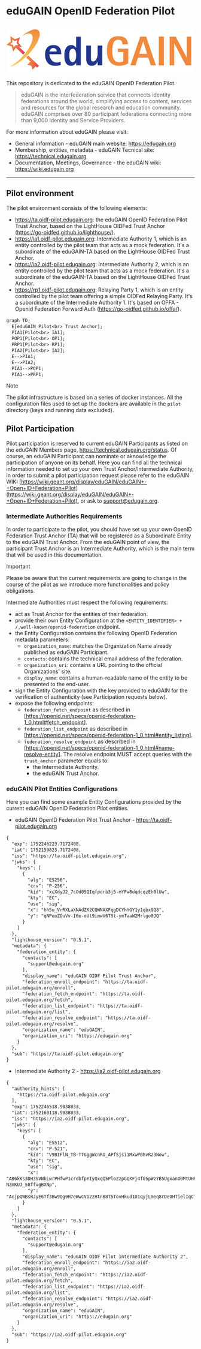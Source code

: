 # eduGAIN OpenID Federation Pilot

![eduGAIN logo](docs/imgs/EduGAIN_logo.png)

This repository is dedicated to the eduGAIN OpenID Federation Pilot.

> eduGAIN is the interfederation service that connects identity federations around the world,
> simplifying access to content, services and resources for the global research and education
> community. eduGAIN comprises over 80 participant federations connecting more than 9,000
> Identity and Service Providers.

For more information about eduGAIN please visit:

- General information - eduGAIN main website: https://edugain.org
- Membership, entities, metadata - eduGAIN Tecnical site: https://technical.edugain.org
- Documentation, Meetings, Governance - the eduGAIN wiki: https://wiki.edugain.org

---

## Pilot environment

The pilot environment consists of the following elements:
- https://ta.oidf-pilot.edugain.org: the eduGAIN OpenID Federation Pilot Trust Anchor, based on the LightHouse OIDFed Trust Anchor (https://go-oidfed.github.io/lighthouse/).  
- https://ia1.oidf-pilot.edugain.org: Intermediate Authority 1, which is an entity controlled by the pilot team that acts as a mock federation. It's a subordinate of the eduGAIN-TA based on the LightHouse OIDFed Trust Anchor.
- https://ia2.oidf-pilot.edugain.org: Intermediate Authority 2, which is an entity controlled by the pilot team that acts as a mock federation. It's a subordinate of the eduGAIN-TA based on the LightHouse OIDFed Trust Anchor.
- https://rp1.oidf-pilot.edugain.org: Relaying Party 1, which is an entity controlled by the pilot team offering a simple OIDFed Relaying Party. It's a subordinate of the Intermediate Authority 1. It's based on OFFA - Openid Federation Forward Auth (https://go-oidfed.github.io/offa/).


```mermaid
graph TD;
  E[eduGAIN Pilot<br> Trust Anchor];
  PIA1[Pilot<br> IA1];
  POP1[Pilot<br> OP1];
  PRP1[Pilot<br> RP1];
  PIA2[Pilot<br> IA2];
  E-->PIA1;
  E-->PIA2;
  PIA1-->POP1;
  PIA1-->PRP1;  
```

> [!NOTE]
> The pilot infrastructure is based on a series of docker instances. All the
> configuration files used to set up the dockers are available in the `pilot` directory
> (keys and running data excluded). 

## Pilot Participation

Pilot participation is reserved to current eduGAIN Participants as listed on the eduGAIN Members page, https://technical.edugain.org/status.
Of course, an eduGAIN Participant can nominate or aknowledge the participation of anyone on its behalf. Here you can find all the technical information needed to set up your own Trust Anchor/Intermediate Authority, in order to submit a pilot participation request please refer to the eduGAIN WIKI [https://wiki.geant.org/display/eduGAIN/eduGAIN+-+Open+ID+Federation+Pilot](https://wiki.geant.org/display/eduGAIN/eduGAIN+-+Open+ID+Federation+Pilot), or ask to [<support@edugain.org>](mailto:support@edugain.org).

### Intermediate Authorities Requirements

In order to participate to the pilot, you should have set up your own OpenID Federation Trust Anchor (TA) that will be registered as a Subordinate Entity to the eduGAIN Trust Anchor. From the eduGAIN point of view, the participant 
Trust Anchor is an Intermediate Authority, which is the main term that will be used in this documentation. 

> [!IMPORTANT]  
> Please be aware that the current requirements are going to change in the course
> of the pilot as we introduce more functionalities and policy obligations.  

Intermediate Authorities must respect the following requirements:
- act as Trust Anchor for the entities of their federation.
- provide their own Entity Configuration at the `<ENTITY_IDENTIFIER> + /.well-known/openid-federation` endpoint.
- the Entity Configuration contains the following OpenID Federation metadata parameters:
  - `organization_name`: matches the Organization Name already published as eduGAIN Participant.
  - `contacts`: contains the technical email address of the federation.
  - `organization_uri`: contains a URL pointing to the official Organizations' site.
  - `display_name`: contains a human-readable name of the entity to be presented to the end-user.
- sign the Entity Configuration with the key provided to eduGAIN for the verification of authenticity (see Participation requests below). 
- expose the following endpoints:
  - `federation_fetch_endpoint` as described in [https://openid.net/specs/openid-federation-1_0.html#fetch_endpoint].
  - `federation_list_endpoint` as described in [https://openid.net/specs/openid-federation-1_0.html#entity_listing].
  - `federation_resolve_endpoint` as described in [https://openid.net/specs/openid-federation-1_0.html#name-resolve-entity]. The resolve endpoint MUST accept queries with the `trust_anchor` parameter equals to:
    - the Intermediate Authority.
    - the eduGAIN Trust Anchor.

### eduGAIN Pilot Entities Configurations

Here you can find some example Entity Configurations provided by the current
eduGAIN OpenID Federation Pilot entities.

- eduGAIN OpenID Federation Pilot Trust Anchor - https://ta.oidf-pilot.edugain.org 

```
{
  "exp": 1752246223.7172408,
  "iat": 1752159823.7172408,
  "iss": "https://ta.oidf-pilot.edugain.org",
  "jwks": {
    "keys": [
      {
        "alg": "ES256",
        "crv": "P-256",
        "kid": "xcXdyJ2_7cOd05QIqfpdrb3j5-mYFw8dqdcqzEh0lUw",
        "kty": "EC",
        "use": "sig",
        "x": "hh5u_VrRXLaXNAdZX2CQWNAXFqgDCYhYGY1y1qbx9Q8",
        "y": "qNPeoZOuVv-I6e-oUt9imwV6TSt-ymTaaW2Mrlgo0JQ"
      }
    ]
  },
  "lighthouse_version": "0.5.1",
  "metadata": {
    "federation_entity": {
      "contacts": [
        "support@edugain.org"
      ],
      "display_name": "eduGAIN OIDF Pilot Trust Anchor",
      "federation_enroll_endpoint": "https://ta.oidf-pilot.edugain.org/enroll",
      "federation_fetch_endpoint": "https://ta.oidf-pilot.edugain.org/fetch",
      "federation_list_endpoint": "https://ta.oidf-pilot.edugain.org/list",
      "federation_resolve_endpoint": "https://ta.oidf-pilot.edugain.org/resolve",
      "organization_name": "eduGAIN",
      "organization_uri": "https://edugain.org"
    }
  },
  "sub": "https://ta.oidf-pilot.edugain.org"
}
```

- Intermediate Authority 2 - https://ia2.oidf-pilot.edugain.org

```
{
  "authority_hints": [
    "https://ta.oidf-pilot.edugain.org"
  ],
  "exp": 1752246518.9038033,
  "iat": 1752160118.9038033,
  "iss": "https://ia2.oidf-pilot.edugain.org",
  "jwks": {
    "keys": [
      {
        "alg": "ES512",
        "crv": "P-521",
        "kid": "V9BIFlN_TB-TTGggWcnRU_APfSjsi1MxwPBhvRz3Now",
        "kty": "EC",
        "use": "sig",
        "x": "AB6kKs3DH3SVNkLwrPHfwP1crdbfpYIyQxqQ5PloZzpGQXFj4fG5pWzYB5UgxanO0MtUHR-NZmKUJ_58ffvgBXNp",
        "y": "AcjpQWBsRJyE6Tf3Bw9Qg9H7eWwCV12zHtnB8T5TovHkud1D1qyjLmeq8rDeOHTielIqCTHZ70ErOrnxqqAWcFn5"
      }
    ]
  },
  "lighthouse_version": "0.5.1",
  "metadata": {
    "federation_entity": {
      "contacts": [
        "support@edugain.org"
      ],
      "display_name": "eduGAIN OIDF Pilot Intermediate Authority 2",
      "federation_enroll_endpoint": "https://ia2.oidf-pilot.edugain.org/enroll",
      "federation_fetch_endpoint": "https://ia2.oidf-pilot.edugain.org/fetch",
      "federation_list_endpoint": "https://ia2.oidf-pilot.edugain.org/list",
      "federation_resolve_endpoint": "https://ia2.oidf-pilot.edugain.org/resolve",
      "organization_name": "eduGAIN",
      "organization_uri": "https://edugain.org"
    }
  },
  "sub": "https://ia2.oidf-pilot.edugain.org"
}
```

